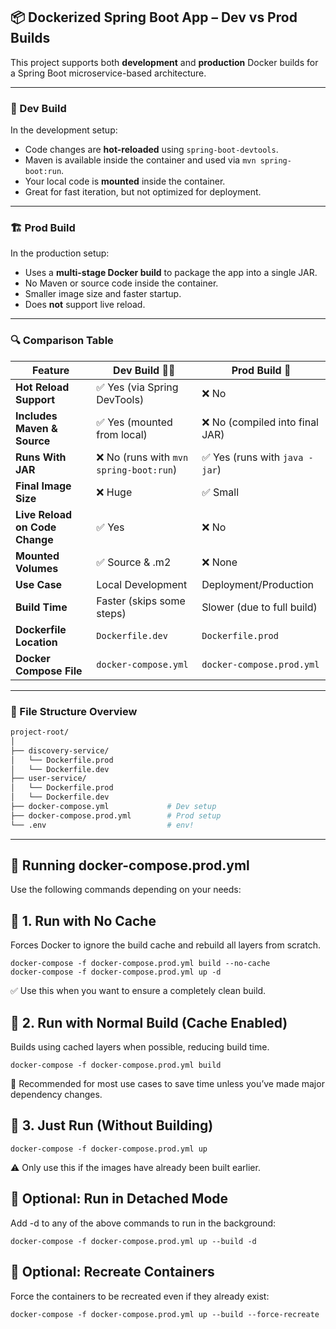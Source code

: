 ## 📦 Dockerized Spring Boot App – Dev vs Prod Builds

This project supports both **development** and **production** Docker builds for a Spring Boot microservice-based architecture.

---

### 🚀 Dev Build

In the development setup:

- Code changes are **hot-reloaded** using `spring-boot-devtools`.
- Maven is available inside the container and used via `mvn spring-boot:run`.
- Your local code is **mounted** inside the container.
- Great for fast iteration, but not optimized for deployment.

---

### 🏗️ Prod Build

In the production setup:

- Uses a **multi-stage Docker build** to package the app into a single JAR.
- No Maven or source code inside the container.
- Smaller image size and faster startup.
- Does **not** support live reload.

---

### 🔍 Comparison Table

| Feature                         | Dev Build 🧑‍💻                                   | Prod Build 🚀                                      |
|----------------------------------|-----------------------------------------------|---------------------------------------------------|
| **Hot Reload Support**           | ✅ Yes (via Spring DevTools)                   | ❌ No                                             |
| **Includes Maven & Source**      | ✅ Yes (mounted from local)                    | ❌ No (compiled into final JAR)                   |
| **Runs With JAR**                | ❌ No (runs with `mvn spring-boot:run`)        | ✅ Yes (runs with `java -jar`)                    |
| **Final Image Size**             | ❌ Huge                                        | ✅ Small                                          |
| **Live Reload on Code Change**   | ✅ Yes                                         | ❌ No                                             |
| **Mounted Volumes**              | ✅ Source & .m2                                | ❌ None                                           |
| **Use Case**                     | Local Development                               | Deployment/Production                             |
| **Build Time**                   | Faster (skips some steps)                       | Slower (due to full build)                        |
| **Dockerfile Location**          | `Dockerfile.dev`                                | `Dockerfile.prod`                                 |
| **Docker Compose File**          | `docker-compose.yml`                            | `docker-compose.prod.yml`                         |

---

### 📁 File Structure Overview

```bash
project-root/
│
├── discovery-service/
│   └── Dockerfile.prod
│   └── Dockerfile.dev
├── user-service/
│   └── Dockerfile.prod
│   └── Dockerfile.dev
├── docker-compose.yml             # Dev setup
├── docker-compose.prod.yml        # Prod setup
└── .env                           # env!
```
---
## 🐳 Running docker-compose.prod.yml
Use the following commands depending on your needs:

## 🔁 1. Run with No Cache
Forces Docker to ignore the build cache and rebuild all layers from scratch.
```
docker-compose -f docker-compose.prod.yml build --no-cache
docker-compose -f docker-compose.prod.yml up -d
```
✅ Use this when you want to ensure a completely clean build.

## 🚀 2. Run with Normal Build (Cache Enabled)
Builds using cached layers when possible, reducing build time.
```
docker-compose -f docker-compose.prod.yml build

```
🧠 Recommended for most use cases to save time unless you’ve made major dependency changes.

## 🏃 3. Just Run (Without Building)
```
docker-compose -f docker-compose.prod.yml up
```
⚠️ Only use this if the images have already been built earlier.

## 🧳 Optional: Run in Detached Mode
Add -d to any of the above commands to run in the background:
```
docker-compose -f docker-compose.prod.yml up --build -d
```

## 🧹 Optional: Recreate Containers
Force the containers to be recreated even if they already exist:
```
docker-compose -f docker-compose.prod.yml up --build --force-recreate
```